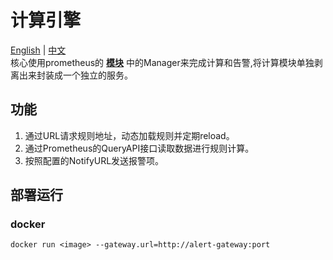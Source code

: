 # 计算引擎
[English](https://git.qihoo.cloud/sre/doraemon/blob/master/cmd/rule-engine/readme.md) | [中文](https://git.qihoo.cloud/sre/doraemon/blob/master/cmd/rule-engine/readme-CN.md)    
核心使用prometheus的 **[模块](https://github.com/prometheus/prometheus/rules)** 中的Manager来完成计算和告警,将计算模块单独剥离出来封装成一个独立的服务。

## 功能

1. 通过URL请求规则地址，动态加载规则并定期reload。
2. 通过Prometheus的QueryAPI接口读取数据进行规则计算。
3. 按照配置的NotifyURL发送报警项。

## 部署运行  
### docker

```
docker run <image> --gateway.url=http://alert-gateway:port
```
